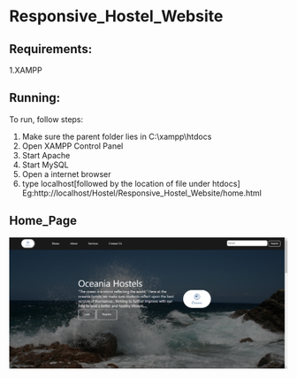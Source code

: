# Responsive_Hostel_Website


## Requirements:
1.XAMPP

## Running:
To run, follow steps:
1. Make sure the parent folder lies in C:\xampp\htdocs
2. Open XAMPP Control Panel
3. Start Apache
4. Start MySQL
5. Open a internet browser
6. type localhost[followed by the location of file under htdocs] Eg:http://localhost/Hostel/Responsive_Hostel_Website/home.html


## Home_Page

![Homepage_screenshot](./media/Home_page_screenshot.png)
